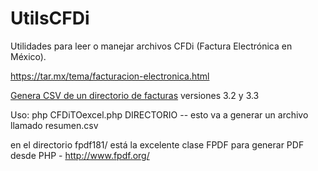 # UtilsCFDi

Utilidades para leer o manejar archivos CFDi (Factura Electrónica en México).


https://tar.mx/tema/facturacion-electronica.html

[Genera CSV de un directorio de facturas](CFDiTOexcel.php) versiones 3.2 y 3.3

Uso: php CFDiTOexcel.php DIRECTORIO 
-- esto va a generar un archivo llamado resumen.csv


en el directorio fpdf181/ está la excelente clase FPDF para generar PDF desde PHP - http://www.fpdf.org/
